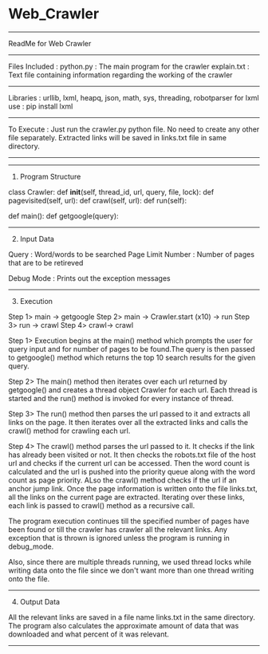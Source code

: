 Web_Crawler
===========

------------------------------------------------------------------------

ReadMe for Web Crawler

------------------------------------------------------------------------
Files Included : 
python.py : The main program for the crawler
explain.txt : Text file containing information regarding the working of 
the crawler

------------------------------------------------------------------------
Libraries : urllib, lxml, heapq, json, math, sys, threading, robotparser
for lxml use : pip install lxml

------------------------------------------------------------------------
To Execute :
Just run the crawler.py python file. 
No need to create any other file separately. 
Extracted links will be saved in links.txt file in same directory.

------------------------------------------------------------------------
------------------------------------------------------------------------
1) Program Structure

class Crawler:
	def __init__(self, thread_id, url, query, file, lock):
	def pagevisited(self, url):
	def crawl(self, url):
	def run(self):

def main():
def getgoogle(query):

------------------------------------------------------------------------
2) Input Data

Query : Word/words to be searched
Page Limit Number : Number of pages that are to be retireved 

Debug Mode : Prints out the exception messages

------------------------------------------------------------------------
3) Execution

Step 1> main -> getgoogle
Step 2> main -> Crawler.start (x10) -> run
Step 3> run  -> crawl
Step 4> crawl-> crawl

Step 1>	Execution begins at the main() method which prompts the user 
	    for query input and for number of pages to be found.The query 
	    is then passed to getgoogle() method which returns the top 10 
	    search results for the given query.

Step 2>	The main() method then iterates over each url returned by 
    	getgoogle() and creates a thread object Crawler for each url.
    	Each thread is started and the run() method is invoked for 
    	every instance of thread.

Step 3>	The run() method then parses the url passed to it and extracts
    	all links on the page. It then iterates over all the extracted
    	links and calls the crawl() method for crawling each url.

Step 4>	The crawl() method parses the url passed to it. It checks if
    	the link has already been visited or not. It then checks the
    	robots.txt file of the host url and checks if the current url
    	can be accessed. Then the word count is calculated and the 
    	url is pushed into the priority queue along with the word count
    	as page priority. ALso the crawl() method checks if the url
    	if an anchor jump link. Once the page information is written
    	onto the file links.txt, all the links on the current page 
    	are extracted. Iterating over these links, each link is
    	passed to crawl() method as a recursive call. 

The program execution continues till the specified number of pages have 
been found or till the crawler has crawler all the relevant links. Any 
exception that is thrown is ignored unless the program is running in 
debug_mode. 

Also, since there are multiple threads running, we used thread locks
while writing data onto the file since we don't want more than one 
thread writing onto the file. 

------------------------------------------------------------------------
4) Output Data

All the relevant links are saved in a file name links.txt in the same 
directory. The program also calculates the approximate amount of data 
that was downloaded and what percent of it was relevant.

------------------------------------------------------------------------
